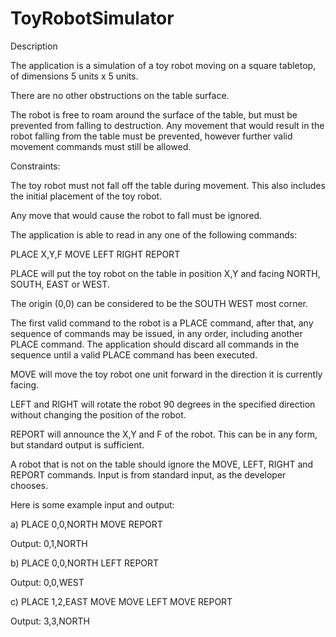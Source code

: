 # ToyRobotSimulator

Description

The application is a simulation of a toy robot moving on a square tabletop, of dimensions 5 units x 5 units.

There are no other obstructions on the table surface.

The robot is free to roam around the surface of the table, but must be prevented from falling to destruction. Any movement that would result in the robot falling from the table must be prevented, however further valid movement commands must still be allowed.


Constraints:

The toy robot must not fall off the table during movement. This also includes the initial placement of the toy robot.

Any move that would cause the robot to fall must be ignored.


The application is able to read in any one of the following commands:

PLACE X,Y,F 
MOVE 
LEFT
RIGHT 
REPORT

PLACE will put the toy robot on the table in position X,Y and facing NORTH, SOUTH, EAST or WEST.

The origin (0,0) can be considered to be the SOUTH WEST most corner.

The first valid command to the robot is a PLACE command, after that, any sequence of commands may be issued, in any order, including another PLACE command. The application should discard all commands in the sequence until a valid PLACE command has been executed.

MOVE will move the toy robot one unit forward in the direction it is currently facing.

LEFT and RIGHT will rotate the robot 90 degrees in the specified direction without changing the position of the robot.

REPORT will announce the X,Y and F of the robot. This can be in any form, but standard output is sufficient.

A robot that is not on the table should ignore the MOVE, LEFT, RIGHT and REPORT commands.
Input is from standard input, as the developer chooses.


Here is some example input and output:

a)
PLACE 0,0,NORTH 
MOVE 
REPORT 

Output: 0,1,NORTH

b)
PLACE 0,0,NORTH 
LEFT 
REPORT 

Output: 0,0,WEST

c)
PLACE 1,2,EAST 
MOVE 
MOVE 
LEFT 
MOVE 
REPORT

Output: 3,3,NORTH



